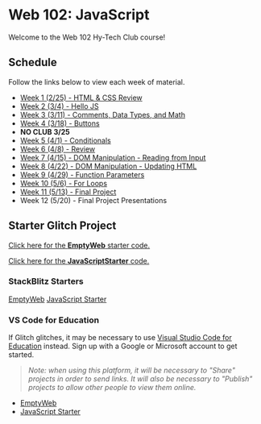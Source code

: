 # Web 102: JavaScript
Welcome to the Web 102 Hy-Tech Club course!

## Schedule
Follow the links below to view each week of material.

- [Week 1 (2/25) - HTML & CSS Review](HtmlCssReview/StudentDesc.md)
- [Week 2 (3/4) - Hello JS](IntroToJS/StudentDesc.md)
- [Week 3 (3/11) - Comments, Data Types, and Math](DataTypes/StudentDesc.md)
- [Week 4 (3/18) - Buttons](Buttons/StudentDesc.md)
- **NO CLUB 3/25**
- [Week 5 (4/1) - Conditionals](Conditionals/StudentDesc.md)
- [Week 6 (4/8) - Review](MidSemesterReview/StudentDesc.md)
- [Week 7 (4/15) - DOM Manipulation - Reading from Input](DomManipulation/StudentDesc.md)
- [Week 8 (4/22) - DOM Manipulation - Updating HTML](DomManipulationContinued/StudentDesc.md)
- [Week 9 (4/29) - Function Parameters](FunctionParameters/StudentDesc.md)
- [Week 10 (5/6) - For Loops](ForLoops/StudentDesc.md)
- [Week 11 (5/13) - Final Project](FinalProjects/StudentDesc.md)
- Week 12 (5/20) - Final Project Presentations

## Starter Glitch Project
[Click here for the **EmptyWeb** starter code.](https://glitch.com/edit/#!/remix/emptyweb101)

[Click here for the **JavaScriptStarter** code.](https://glitch.com/edit/#!/remix/javascriptstarter)

### StackBlitz Starters
[EmptyWeb](https://stackblitz.com/edit/web-platform-fgwsf5bn?file=index.html)
[JavaScript Starter](https://stackblitz.com/edit/web-platform-oitfrwv3?file=index.html)

### VS Code for Education
If Glitch glitches, it may be necessary to use [Visual Studio Code for Education](https://vscodeedu.com/) instead. Sign up with a Google or Microsoft account to get started.

>_Note: when using this platform, it will be necessary to "Share" projects in order to send links. It will also be necessary to "Publish" projects to allow other people to view them online._

- [EmptyWeb](https://vscodeedu.com/fIutwSTikdAllE0aICni)
- [JavaScript Starter](https://vscodeedu.com/pBlui3sIiWEeNZ0mG8hI)
